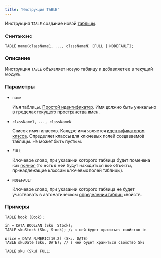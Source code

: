 ```yaml
---
title: 'Инструкция TABLE'
---
```


Инструкция `TABLE` создание новой [таблицы](Tables.md).

### Синтаксис

```
TABLE name(className1, ..., classNameN) [FULL | NODEFAULT];
```

### Описание

Инструкция `TABLE` объявляет новую таблицу и добавляет ее в текущий [модуль](Modules.md). 


### Параметры

- `name`

    Имя таблицы. [Простой идентификатор](IDs.md#id). Имя должно быть уникально в пределах текущего [пространства имен](Naming.md#namespace).

- `className1, ..., classNameN`

    Список имен классов. Каждое имя является [идентификатором класса](IDs.md#classid). Определяет классы для ключевых полей создаваемой таблицы. Не может быть пустым.

- `FULL`

    Ключевое слово, при указании которого таблица будет помечена как [полная](Tables.md#full) (то есть в ней будут находиться все объекты, принадлежащие классам ключевых полей таблицы).  

- `NODEFAULT`

    Ключевое слово, при указании которого таблица не будет участвовать в автоматическом [определении таблиц](Tables.md#property) свойств.

### Примеры

```lsf
TABLE book (Book);

in = DATA BOOLEAN (Sku, Stock);
TABLE skuStock (Sku, Stock); // в ней будет храниться свойство in

price = DATA NUMERIC[10,2] (Sku, DATE);
TABLE skuDate (Sku, DATE); // в ней будет храниться свойство Sku

TABLE sku (Sku) FULL;
```
